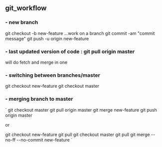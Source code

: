 ## git_workflow

### - new branch
git checkout -b new-feature
...work on a branch
git commit -am "commit message"
git push -u origin new-feature

### - last updated version of code : git pull origin master
will do fetch and merge in one

### - switching between branches/master
git checkout new-feature
git checkout master

### - merging branch to master
`
git checkout master
git pull origin master
git merge new-feature
git push origin master

or

git checkout new-feature
git pull
git checkout master
git pull
git merge --no-ff --no-commit new-feature
`
